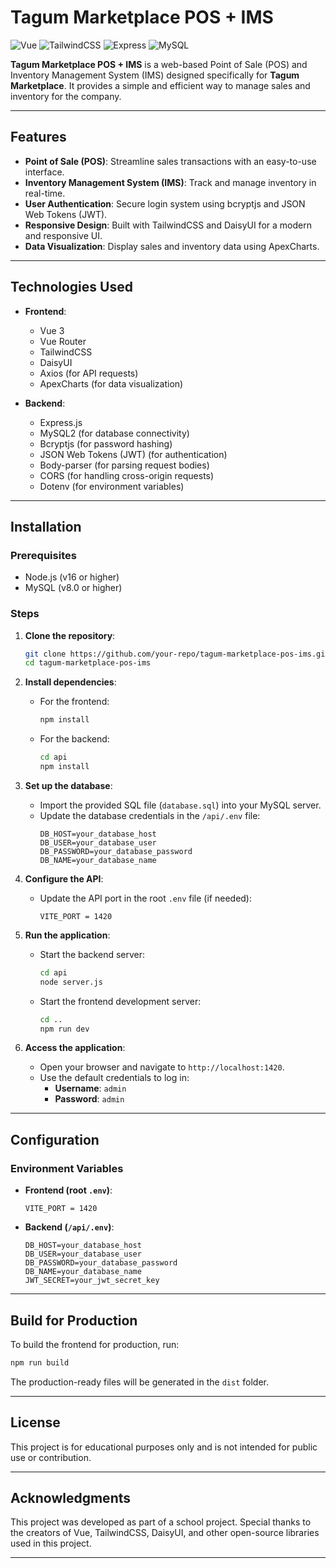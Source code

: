 # Tagum Marketplace POS + IMS

![Vue](https://img.shields.io/badge/Vue-3-green)
![TailwindCSS](https://img.shields.io/badge/TailwindCSS-3.3.2-blue)
![Express](https://img.shields.io/badge/Express-4.x-lightgrey)
![MySQL](https://img.shields.io/badge/MySQL-8.0-orange)

**Tagum Marketplace POS + IMS** is a web-based Point of Sale (POS) and Inventory Management System (IMS) designed specifically for **Tagum Marketplace**. It provides a simple and efficient way to manage sales and inventory for the company.

---

## Features

- **Point of Sale (POS)**: Streamline sales transactions with an easy-to-use interface.
- **Inventory Management System (IMS)**: Track and manage inventory in real-time.
- **User Authentication**: Secure login system using bcryptjs and JSON Web Tokens (JWT).
- **Responsive Design**: Built with TailwindCSS and DaisyUI for a modern and responsive UI.
- **Data Visualization**: Display sales and inventory data using ApexCharts.

---

## Technologies Used

- **Frontend**:
  - Vue 3
  - Vue Router
  - TailwindCSS
  - DaisyUI
  - Axios (for API requests)
  - ApexCharts (for data visualization)

- **Backend**:
  - Express.js
  - MySQL2 (for database connectivity)
  - Bcryptjs (for password hashing)
  - JSON Web Tokens (JWT) (for authentication)
  - Body-parser (for parsing request bodies)
  - CORS (for handling cross-origin requests)
  - Dotenv (for environment variables)

---

## Installation

### Prerequisites

- Node.js (v16 or higher)
- MySQL (v8.0 or higher)

### Steps

1. **Clone the repository**:
   ```bash
   git clone https://github.com/your-repo/tagum-marketplace-pos-ims.git
   cd tagum-marketplace-pos-ims
   ```

2. **Install dependencies**:
   - For the frontend:
     ```bash
     npm install
     ```
   - For the backend:
     ```bash
     cd api
     npm install
     ```

3. **Set up the database**:
   - Import the provided SQL file (`database.sql`) into your MySQL server.
   - Update the database credentials in the `/api/.env` file:
     ```env
     DB_HOST=your_database_host
     DB_USER=your_database_user
     DB_PASSWORD=your_database_password
     DB_NAME=your_database_name
     ```

4. **Configure the API**:
   - Update the API port in the root `.env` file (if needed):
     ```env
     VITE_PORT = 1420
     ```

5. **Run the application**:
   - Start the backend server:
     ```bash
     cd api
     node server.js
     ```
   - Start the frontend development server:
     ```bash
     cd ..
     npm run dev
     ```

6. **Access the application**:
   - Open your browser and navigate to `http://localhost:1420`.
   - Use the default credentials to log in:
     - **Username**: `admin`
     - **Password**: `admin`

---

## Configuration

### Environment Variables

- **Frontend (root `.env`)**:
  ```env
  VITE_PORT = 1420
  ```

- **Backend (`/api/.env`)**:
  ```env
  DB_HOST=your_database_host
  DB_USER=your_database_user
  DB_PASSWORD=your_database_password
  DB_NAME=your_database_name
  JWT_SECRET=your_jwt_secret_key
  ```

---

## Build for Production

To build the frontend for production, run:
```bash
npm run build
```

The production-ready files will be generated in the `dist` folder.

---

## License

This project is for educational purposes only and is not intended for public use or contribution.

---

## Acknowledgments

This project was developed as part of a school project. Special thanks to the creators of Vue, TailwindCSS, DaisyUI, and other open-source libraries used in this project.

---
